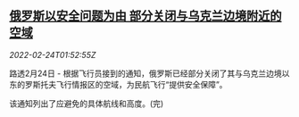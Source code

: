 <!--1645668062000-->
[俄罗斯以安全问题为由 部分关闭与乌克兰边境附近的空域](https://cn.reuters.com/article/russia-shut-border-space-0224-idCNKBS2KT068)
------

<div><i>2022-02-24T01:52:55Z</i></div><p>路透2月24日 - 根据飞行员接到的通知，俄罗斯已经部分关闭了其与乌克兰边境以东的罗斯托夫飞行情报区的空域，为民航飞行“提供安全保障”。</p><p>该通知列出了应避免的具体航线和高度。(完)</p>
